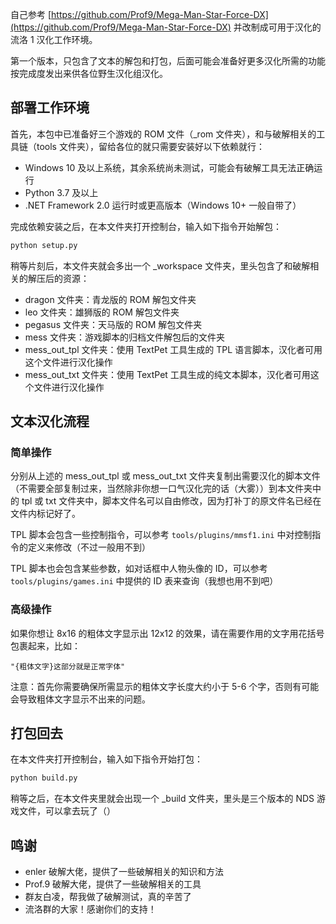 自己参考 [https://github.com/Prof9/Mega-Man-Star-Force-DX](https://github.com/Prof9/Mega-Man-Star-Force-DX) 并改制成可用于汉化的流洛 1 汉化工作环境。

第一个版本，只包含了文本的解包和打包，后面可能会准备好更多汉化所需的功能按完成度发出来供各位野生汉化组汉化。

## 部署工作环境

首先，本包中已准备好三个游戏的 ROM 文件（_rom 文件夹），和与破解相关的工具链（tools 文件夹），留给各位的就只需要安装好以下依赖就行：

- Windows 10 及以上系统，其余系统尚未测试，可能会有破解工具无法正确运行
- Python 3.7 及以上
- .NET Framework 2.0 运行时或更高版本（Windows 10+ 一般自带了）

完成依赖安装之后，在本文件夹打开控制台，输入如下指令开始解包：

```bash
python setup.py
```

稍等片刻后，本文件夹就会多出一个 _workspace 文件夹，里头包含了和破解相关的解压后的资源：

- dragon 文件夹：青龙版的 ROM 解包文件夹
- leo 文件夹：雄狮版的 ROM 解包文件夹
- pegasus 文件夹：天马版的 ROM 解包文件夹
- mess 文件夹：游戏脚本的归档文件解包后的文件夹
- mess_out_tpl 文件夹：使用 TextPet 工具生成的 TPL 语言脚本，汉化者可用这个文件进行汉化操作
- mess_out_txt 文件夹：使用 TextPet 工具生成的纯文本脚本，汉化者可用这个文件进行汉化操作

## 文本汉化流程

### 简单操作

分别从上述的 mess_out_tpl 或 mess_out_txt 文件夹复制出需要汉化的脚本文件（不需要全部复制过来，当然除非你想一口气汉化完的话（大雾））到本文件夹中的 tpl 或 txt 文件夹中，脚本文件名可以自由修改，因为打补丁的原文件名已经在文件内标记好了。

TPL 脚本会包含一些控制指令，可以参考 `tools/plugins/mmsf1.ini` 中对控制指令的定义来修改（不过一般用不到）

TPL 脚本也会包含某些参数，如对话框中人物头像的 ID，可以参考 `tools/plugins/games.ini` 中提供的 ID 表来查询（我想也用不到吧）

### 高级操作

如果你想让 8x16 的粗体文字显示出 12x12 的效果，请在需要作用的文字用花括号包裹起来，比如：

```
"{粗体文字}这部分就是正常字体"
```

注意：首先你需要确保所需显示的粗体文字长度大约小于 5-6 个字，否则有可能会导致粗体文字显示不出来的问题。

## 打包回去

在本文件夹打开控制台，输入如下指令开始打包：

```bash
python build.py
```

稍等之后，在本文件夹里就会出现一个 _build 文件夹，里头是三个版本的 NDS 游戏文件，可以拿去玩了（）

## 鸣谢

- enler 破解大佬，提供了一些破解相关的知识和方法
- Prof.9 破解大佬，提供了一些破解相关的工具
- 群友白凌，帮我做了破解测试，真的辛苦了
- 流洛群的大家！感谢你们的支持！

